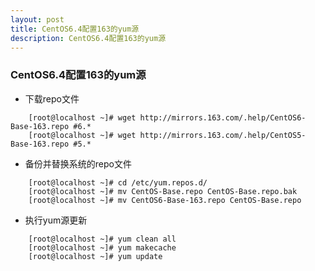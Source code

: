 ```yaml
---
layout: post
title: CentOS6.4配置163的yum源
description: CentOS6.4配置163的yum源
---
```


### CentOS6.4配置163的yum源

- 下载repo文件

```
	[root@localhost ~]# wget http://mirrors.163.com/.help/CentOS6-Base-163.repo #6.*
	[root@localhost ~]# wget http://mirrors.163.com/.help/CentOS5-Base-163.repo #5.*
```

- 备份并替换系统的repo文件

```
	[root@localhost ~]# cd /etc/yum.repos.d/
	[root@localhost ~]# mv CentOS-Base.repo CentOS-Base.repo.bak
	[root@localhost ~]# mv CentOS6-Base-163.repo CentOS-Base.repo
```

- 执行yum源更新

```
	[root@localhost ~]# yum clean all
	[root@localhost ~]# yum makecache
	[root@localhost ~]# yum update
```